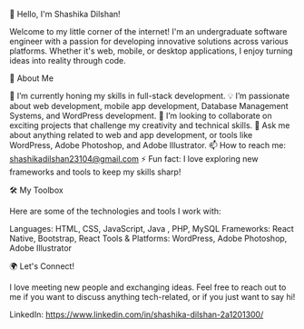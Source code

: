 👋 Hello, I'm Shashika Dilshan!

Welcome to my little corner of the internet! I'm an undergraduate software engineer with a passion for developing innovative solutions across various platforms. Whether it's web, mobile, or desktop applications, I enjoy turning ideas into reality through code.

🚀 About Me

🌱 I’m currently honing my skills in full-stack development.
💡 I’m passionate about web development, mobile app development, Database Management Systems, and WordPress development.
🤝 I’m looking to collaborate on exciting projects that challenge my creativity and technical skills.
💬 Ask me about anything related to web and app development, or tools like WordPress, Adobe Photoshop, and Adobe Illustrator.
📫 How to reach me: shashikadilshan23104@gmail.com
⚡ Fun fact: I love exploring new frameworks and tools to keep my skills sharp!

🛠️ My Toolbox

Here are some of the technologies and tools I work with:

Languages: HTML, CSS, JavaScript, Java , PHP, MySQL
Frameworks: React Native, Bootstrap, React
Tools & Platforms: WordPress, Adobe Photoshop, Adobe Illustrator

🌍 Let's Connect!

I love meeting new people and exchanging ideas. Feel free to reach out to me if you want to discuss anything tech-related, or if you just want to say hi!

LinkedIn: https://www.linkedin.com/in/shashika-dilshan-2a1201300/

<!---
shashika-java/shashika-java is a ✨ special ✨ repository because its `README.md` (this file) appears on your GitHub profile.
You can click the Preview link to take a look at your changes.
--->
